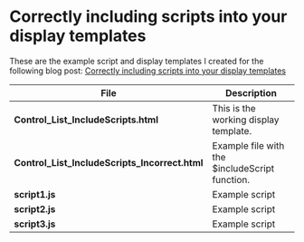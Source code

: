 Correctly including scripts into your display templates
================

These are the example script and display templates I created for the following blog post: [Correctly including scripts into your display templates](https://www.eliostruyf.com/correctly-including-scripts-display-templates/ "Correctly including scripts into your display templates")

File | Description
--- | ---
__Control_List_IncludeScripts.html__ | This is the working display template.
__Control_List_IncludeScripts_Incorrect.html__ | Example file with the $includeScript function.
__script1.js__ | Example script
__script2.js__ | Example script
__script3.js__ | Example script